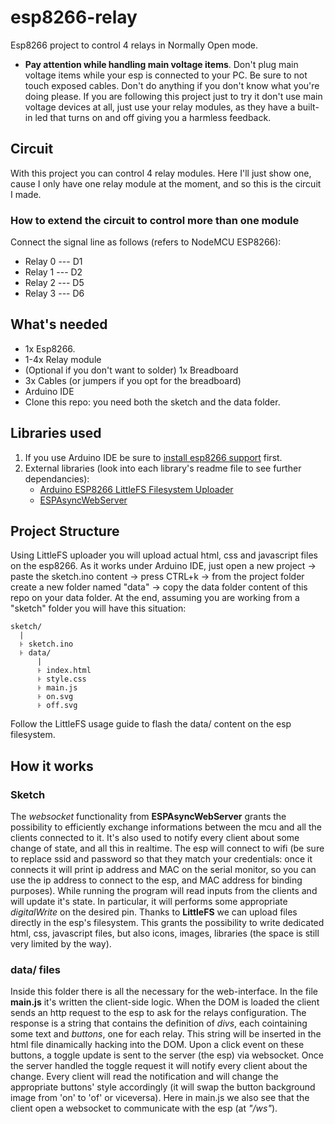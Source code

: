 # esp8266-relay
Esp8266 project to control 4 relays in Normally Open mode.

- **Pay attention while handling main voltage items**. Don't plug main voltage items while your esp is connected to your PC. Be sure to not touch exposed cables. Don't do anything if you don't know what you're doing please. If you are following this project just to try it don't use main voltage devices at all, just use your relay modules, as they have a built-in led that turns on and off giving you a harmless feedback.

## Circuit
With this project you can control 4 relay modules. Here I'll just show one, cause I only have one relay module at the moment, and so this is the circuit I made.

### How to extend the circuit to control more than one module
Connect the signal line as follows (refers to NodeMCU ESP8266):
- Relay 0 --- D1
- Relay 1 --- D2
- Relay 2 --- D5
- Relay 3 --- D6

## What's needed
- 1x Esp8266.
- 1-4x Relay module
- (Optional if you don't want to solder) 1x Breadboard
- 3x Cables (or jumpers if you opt for the breadboard)
- Arduino IDE
- Clone this repo: you need both the sketch and the data folder.

## Libraries used
1. If you use Arduino IDE be sure to [install esp8266 support](https://randomnerdtutorials.com/installing-the-esp32-board-in-arduino-ide-windows-instructions/) first.
2. External libraries (look into each library's readme file to see further dependancies):
    - [Arduino ESP8266 LittleFS Filesystem Uploader](https://github.com/earlephilhower/arduino-esp8266littlefs-plugin)
    - [ESPAsyncWebServer](https://github.com/me-no-dev/ESPAsyncWebServer)

## Project Structure
Using LittleFS uploader you will upload actual html, css and javascript files on the esp8266. As it works under Arduino IDE, just open a new project -> paste the sketch.ino content -> press CTRL+k -> from the project folder create a new folder named "data" -> copy the data folder content of this repo on your data folder. At the end, assuming you are working from a "sketch" folder you will have this situation:
```
sketch/
  |
  ꜔ sketch.ino
  ꜔ data/
      |
      ꜔ index.html
      ꜔ style.css
      ꜔ main.js
      ꜔ on.svg
      ꜔ off.svg
```
Follow the LittleFS usage guide to flash the data/ content on the esp filesystem.

## How it works
### Sketch
The _websocket_ functionality from **ESPAsyncWebServer** grants the possibility to efficiently exchange informations between the mcu and all the clients connected to it. It's also used to notify every client about some change of state, and all this in realtime. The esp will connect to wifi (be sure to replace ssid and password so that they match your credentials: once it connects it will print ip address and MAC on the serial monitor, so you can use the ip address to connect to the esp, and MAC address for binding purposes). While running the program will read inputs from the clients and will update it's state. In particular, it will performs some appropriate _digitalWrite_ on the desired pin. Thanks to **LittleFS** we can upload files directly in the esp's filesystem. This grants the possibility to write dedicated html, css, javascript files, but also icons, images, libraries (the space is still very limited by the way).
### data/ files
Inside this folder there is all the necessary for the web-interface. In the file **main.js** it's written the client-side logic. When the DOM is loaded the client sends an http request to the esp to ask for the relays configuration. The response is a string that contains the definition of _divs_, each cointaining some text and _buttons_, one for each relay. This string will be inserted in the html file dinamically hacking into the DOM. Upon a click event on these buttons, a toggle update is sent to the server (the esp) via websocket. Once the server handled the toggle request it will notify every client about the change. Every client will read the notification and will change the appropriate buttons' style accordingly (it will swap the button background image from 'on' to 'of' or viceversa). Here in main.js we also see that the client open a websocket to communicate with the esp (at _"/ws"_). 

